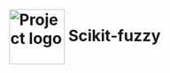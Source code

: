 <h1>
        <a href="https://pythonhosted.org/scikit-fuzzy/install.html" target="_blank">
            <img width=100px src="https://pythonhosted.org/scikit-fuzzy/_static/img/logo.png" alt="Project logo" align="center"></a>
        Scikit-fuzzy
</h1>
